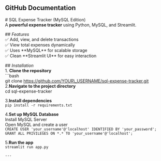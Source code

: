 ## **GitHub Documentation**

\# SQL Expense Tracker (MySQL Edition)  
A **powerful expense tracker** using Python, MySQL, and Streamlit.

\#\# *Features*  
✅ Add, view, and delete transactions    
✅ View total expenses dynamically    
✅ Uses \*\*MySQL\*\* for scalable storage    
✅ Clean \*\*Streamlit UI\*\* for easy interaction  

\#\# *Installation*  
1\. **Clone the repository**    
   \`\`\`bash  
   git clone https://github.com/YOUR\_USERNAME/sql-expense-tracker.git  
2\.**Navigate to the project directory**  
cd sql-expense-tracker

3\.**Install dependencies**  
`pip install -r requirements.txt`

4\.**Set up MySQL Database**  
    Install MySQL Server  
   Open MySQL and create a user  
   `CREATE USER 'your_username'@'localhost' IDENTIFIED BY 'your_password'; GRANT ALL PRIVILEGES ON *.* TO 'your_username'@'localhost';`

5\.**Run the app**  
`streamlit run app.py`

`---`

